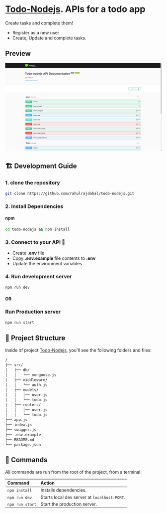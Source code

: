 # [Todo-Nodejs](https://github.com/rahulrajdahal/todo-nodejs). APIs for a todo app

Create tasks and complete them!

- Register as a new user
- Create, Update and complete tasks.

## Preview

[![Todo-Nodejs](./screenshots/swagger.png)](https://github.com/rahulrajdahal/todo-nodejs)

## 🏗 Development Guide

### 1. clone the repository

```sh
git clone https://github.com/rahulrajdahal/todo-nodejs.git
```

### 2. Install Dependencies

#### npm

```sh
cd todo-nodejs && npm install
```

### 3. Connect to your API 💾

- Create **.env** file
- Copy **.env.example** file contents to **.env**
- Update the environment variables

### 4. Run development server

```sh
npm run dev
```

#### OR

### Run Production server

```sh
npm run start
```

## 🚀 Project Structure

Inside of project [Todo-Nodejs](https://github.com/rahulrajdahal/todo-nodejs), you'll see the following folders and files:

```text
/
├── src/
|   ├── db/
│   │   └── mongoose.js
|   ├── middleware/
│   │   └── auth.js
|   ├── models/
│   │   │── user.js
│   │   └── todo.js
|   ├── routers/
│   │   │── user.js
│   │   └── todo.js
├── app.js
├── index.js
├── swagger.js
├── .env.example
├── README.md
└── package.json
```

## 🧞 Commands

All commands are run from the root of the project, from a terminal:

| Command         | Action                                       |
| :-------------- | :------------------------------------------- |
| `npm install`   | Installs dependencies.                       |
| `npm run dev`   | Starts local dev server at `localhost:PORT`. |
| `npm run start` | Start the production server.                 |
